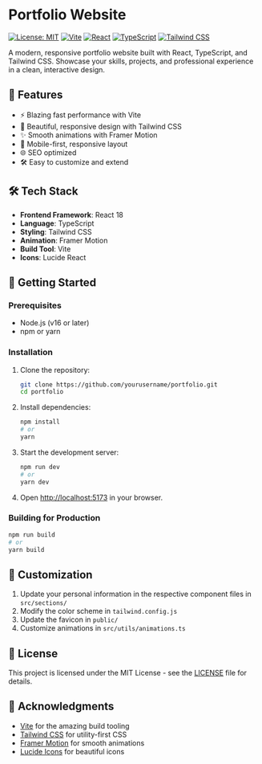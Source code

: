 # Portfolio Website

[![License: MIT](https://img.shields.io/badge/License-MIT-blue.svg)](https://opensource.org/licenses/MIT)
[![Vite](https://img.shields.io/badge/Vite-646CFF?logo=vite&logoColor=white)](https://vitejs.dev/)
[![React](https://img.shields.io/badge/React-61DAFB?logo=react&logoColor=black)](https://reactjs.org/)
[![TypeScript](https://img.shields.io/badge/TypeScript-3178C6?logo=typescript&logoColor=white)](https://www.typescriptlang.org/)
[![Tailwind CSS](https://img.shields.io/badge/Tailwind_CSS-06B6D4?logo=tailwind-css&logoColor=white)](https://tailwindcss.com/)

A modern, responsive portfolio website built with React, TypeScript, and Tailwind CSS. Showcase your skills, projects, and professional experience in a clean, interactive design.

## 🚀 Features

- ⚡ Blazing fast performance with Vite
- 🎨 Beautiful, responsive design with Tailwind CSS
- ✨ Smooth animations with Framer Motion
- 📱 Mobile-first, responsive layout
- 🌐 SEO optimized
- 🛠️ Easy to customize and extend

## 🛠️ Tech Stack

- **Frontend Framework**: React 18
- **Language**: TypeScript
- **Styling**: Tailwind CSS
- **Animation**: Framer Motion
- **Build Tool**: Vite
- **Icons**: Lucide React

## 🚀 Getting Started

### Prerequisites

- Node.js (v16 or later)
- npm or yarn

### Installation

1. Clone the repository:
   ```bash
   git clone https://github.com/yourusername/portfolio.git
   cd portfolio
   ```

2. Install dependencies:
   ```bash
   npm install
   # or
   yarn
   ```

3. Start the development server:
   ```bash
   npm run dev
   # or
   yarn dev
   ```

4. Open [http://localhost:5173](http://localhost:5173) in your browser.

### Building for Production

```bash
npm run build
# or
yarn build
```

## 🎨 Customization

1. Update your personal information in the respective component files in `src/sections/`
2. Modify the color scheme in `tailwind.config.js`
3. Update the favicon in `public/`
4. Customize animations in `src/utils/animations.ts`

## 📄 License

This project is licensed under the MIT License - see the [LICENSE](LICENSE) file for details.

## 🙏 Acknowledgments

- [Vite](https://vitejs.dev/) for the amazing build tooling
- [Tailwind CSS](https://tailwindcss.com/) for utility-first CSS
- [Framer Motion](https://www.framer.com/motion/) for smooth animations
- [Lucide Icons](https://lucide.dev/) for beautiful icons
